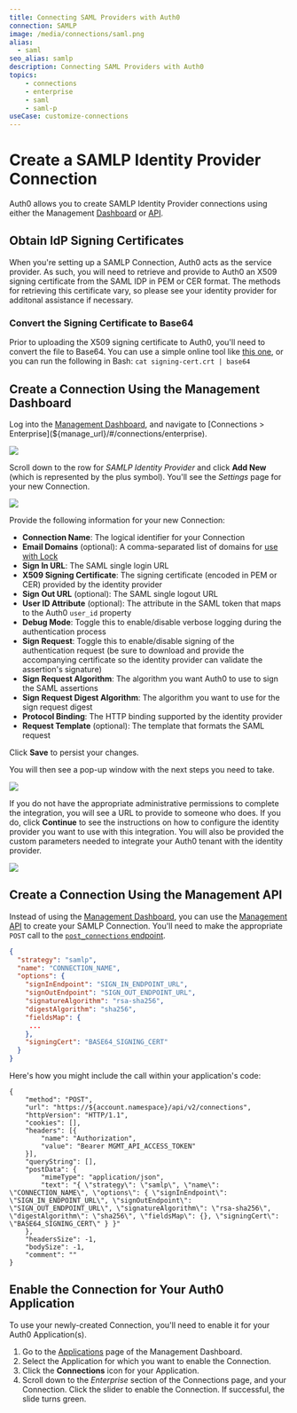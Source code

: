 ```yaml
---
title: Connecting SAML Providers with Auth0
connection: SAMLP
image: /media/connections/saml.png
alias:
  - saml
seo_alias: samlp
description: Connecting SAML Providers with Auth0
topics:
    - connections
    - enterprise
    - saml
	- saml-p
useCase: customize-connections
---
```


# Create a SAMLP Identity Provider Connection

Auth0 allows you to create SAMLP Identity Provider connections using either the Management [Dashboard](${manage_url}/#/connections/enterprise) or [API](/api/management/v2#!/Connections/post_connections).

## Obtain IdP Signing Certificates

When you're setting up a SAMLP Connection, Auth0 acts as the service provider. As such, you will need to retrieve and provide to Auth0 an X509 signing certificate from the SAML IDP in PEM or CER format. The methods for retrieving this certificate vary, so please see your identity provider for additonal assistance if necessary.

### Convert the Signing Certificate to Base64

Prior to uploading the X509 signing certificate to Auth0, you'll need to convert the file to Base64. You can use a simple online tool like [this one](https://www.base64decode.org/), or you can run the following in Bash: `cat signing-cert.crt | base64`

## Create a Connection Using the Management Dashboard

Log into the [Management Dashboard](${manage_url}), and navigate to [Connections > Enterprise](${manage_url}/#/connections/enterprise).

![](/media/articles/connections/enterprise/samlp/enterprise-connection.png)

Scroll down to the row for *SAMLP Identity Provider* and click **Add New** (which is represented by the plus symbol). You'll see the *Settings* page for your new Connection.

![](/media/articles/connections/enterprise/samlp/create-new-connection.png)

Provide the following information for your new Connection:

* **Connection Name**: The logical identifier for your Connection
* **Email Domains** (optional): A comma-separated list of domains for [use with Lock](/libraries/lock)
* **Sign In URL**: The SAML single login URL
* **X509 Signing Certificate**: The signing certificate (encoded in PEM or CER) provided by the identity provider
* **Sign Out URL** (optional): The SAML single logout URL
* **User ID Attribute** (optional): The attribute in the SAML token that maps to the Auth0 `user_id` property
* **Debug Mode**: Toggle this to enable/disable verbose logging during the authentication process
* **Sign Request**: Toggle this to enable/disable signing of the authentication request (be sure to download and provide the accompanying certificate so the identity provider can validate the assertion's signature)
* **Sign Request Algorithm**: The algorithm you want Auth0 to use to sign the SAML assertions
* **Sign Request Digest Algorithm**: The algorithm you want to use for the sign request digest
* **Protocol Binding**: The HTTP binding supported by the identity provider
* **Request Template** (optional): The template that formats the SAML request

Click **Save** to persist your changes.

You will then see a pop-up window with the next steps you need to take.

![](/media/articles/connections/enterprise/samlp/admin-url.png)

If you do not have the appropriate administrative permissions to complete the integration, you will see a URL to provide to someone who does. If you do, click **Continue** to see the instructions on how to configure the identity provider you want to use with this integration. You will also be provided the custom parameters needed to integrate your Auth0 tenant with the identity provider.

![](/media/articles/connections/enterprise/samlp/config-instructions.png)

## Create a Connection Using the Management API

Instead of using the [Management Dashboard](${manage_url}), you can use the [Management API](/api/management/v2#!) to create your SAMLP Connection. You'll need to make the appropriate `POST` call to the [`post_connections` endpoint](/api/management/v2#!/Connections/post_connections).

```json
{
  "strategy": "samlp",
  "name": "CONNECTION_NAME",
  "options": {
    "signInEndpoint": "SIGN_IN_ENDPOINT_URL",
    "signOutEndpoint": "SIGN_OUT_ENDPOINT_URL",
    "signatureAlgorithm": "rsa-sha256",
    "digestAlgorithm": "sha256",
    "fieldsMap": {
     ...
    },
    "signingCert": "BASE64_SIGNING_CERT"
  }
}
```

Here's how you might include the call within your application's code:

```har
{
	"method": "POST",
	"url": "https://${account.namespace}/api/v2/connections",
	"httpVersion": "HTTP/1.1",
	"cookies": [],
	"headers": [{
		"name": "Authorization",
		"value": "Bearer MGMT_API_ACCESS_TOKEN"
	}],
	"queryString": [],
	"postData": {
		"mimeType": "application/json",
		"text": "{ \"strategy\": \"samlp\", \"name\": \"CONNECTION_NAME\", \"options\": { \"signInEndpoint\": \"SIGN_IN_ENDPOINT_URL\", \"signOutEndpoint\": \"SIGN_OUT_ENDPOINT_URL\", \"signatureAlgorithm\": \"rsa-sha256\", \"digestAlgorithm\": \"sha256\", \"fieldsMap\": {}, \"signingCert\": \"BASE64_SIGNING_CERT\" } }"
	},
	"headersSize": -1,
	"bodySize": -1,
	"comment": ""
}
```

## Enable the Connection for Your Auth0 Application

To use your newly-created Connection, you'll need to enable it for your Auth0 Application(s).

1. Go to the [Applications](${manage_url}/#/applications) page of the Management Dashboard.
2. Select the Application for which you want to enable the Connection.
3. Click the **Connections** icon for your Application.
4. Scroll down to the *Enterprise* section of the Connections page, and your Connection. Click the slider to enable the Connection. If successful, the slide turns green.
